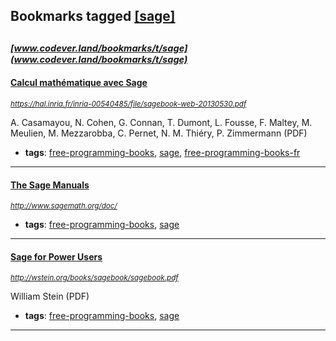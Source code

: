 ## Bookmarks tagged [[sage]](https://www.codever.land/search?q=[sage])

_<sup><sup>[www.codever.land/bookmarks/t/sage](www.codever.land/bookmarks/t/sage)</sup></sup>_
---
#### [Calcul mathématique avec Sage](https://hal.inria.fr/inria-00540485/file/sagebook-web-20130530.pdf)
_<sup>https://hal.inria.fr/inria-00540485/file/sagebook-web-20130530.pdf</sup>_

A. Casamayou, N. Cohen, G. Connan, T. Dumont, L. Fousse, F. Maltey, M. Meulien, M. Mezzarobba, C. Pernet, N. M. Thiéry, P. Zimmermann (PDF)
* **tags**: [free-programming-books](../tagged/free-programming-books.md), [sage](../tagged/sage.md), [free-programming-books-fr](../tagged/free-programming-books-fr.md)
---
#### [The Sage Manuals](http://www.sagemath.org/doc/)
_<sup>http://www.sagemath.org/doc/</sup>_

* **tags**: [free-programming-books](../tagged/free-programming-books.md), [sage](../tagged/sage.md)
---
#### [Sage for Power Users](http://wstein.org/books/sagebook/sagebook.pdf)
_<sup>http://wstein.org/books/sagebook/sagebook.pdf</sup>_

William Stein (PDF)
* **tags**: [free-programming-books](../tagged/free-programming-books.md), [sage](../tagged/sage.md)
---
